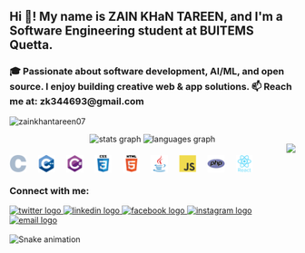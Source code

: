 <h2 align="left">Hi 👋! My name is ZAIN KHaN TAREEN, and I'm a Software Engineering student at BUITEMS Quetta.</h2>

<h3 align="left">🎓 Passionate about software development, AI/ML, and open source. I enjoy building creative web & app solutions. 📫 Reach me at: zk344693@gmail.com</h3>

<p align="left"> <img src="https://komarev.com/ghpvc/?username=zainkhantareen07&label=Profile%20views&color=0e75b6&style=flat" alt="zainkhantareen07" /> </p>

<div align="center">
  <img src="https://github-readme-stats.vercel.app/api?username=zainkhantareen07&hide_title=false&hide_rank=false&show_icons=true&include_all_commits=true&count_private=true&disable_animations=false&theme=dracula&locale=en&hide_border=false" height="150" alt="stats graph" />
  <img src="https://github-readme-stats.vercel.app/api/top-langs?username=zainkhantareen07&locale=en&hide_title=false&layout=compact&card_width=320&langs_count=5&theme=dracula&hide_border=false" height="150" alt="languages graph" />
</div>

<img align="right" height="150" src="https://i.imgflip.com/65efzo.gif" />

<div align="left" style="margin-top: 20px;">
  <img src="https://raw.githubusercontent.com/devicons/devicon/master/icons/c/c-original.svg" height="30" alt="c logo" />
  <img width="12" />
  <img src="https://raw.githubusercontent.com/devicons/devicon/master/icons/cplusplus/cplusplus-original.svg" height="30" alt="cplusplus logo" />
  <img width="12" />
  <img src="https://raw.githubusercontent.com/devicons/devicon/master/icons/csharp/csharp-original.svg" height="30" alt="csharp logo" />
  <img width="12" />
  <img src="https://raw.githubusercontent.com/devicons/devicon/master/icons/css3/css3-original-wordmark.svg" height="30" alt="css3 logo" />
  <img width="12" />
  <img src="https://raw.githubusercontent.com/devicons/devicon/master/icons/html5/html5-original-wordmark.svg" height="30" alt="html5 logo" />
  <img width="12" />
  <img src="https://raw.githubusercontent.com/devicons/devicon/master/icons/java/java-original.svg" height="30" alt="java logo" />
  <img width="12" />
  <img src="https://raw.githubusercontent.com/devicons/devicon/master/icons/javascript/javascript-original.svg" height="30" alt="javascript logo" />
  <img width="12" />
  <img src="https://raw.githubusercontent.com/devicons/devicon/master/icons/php/php-original.svg" height="30" alt="php logo" />
  <img width="12" />
  <img src="https://raw.githubusercontent.com/devicons/devicon/master/icons/react/react-original-wordmark.svg" height="30" alt="react logo" />
</div>

<h3 align="left" style="margin-top: 20px;">Connect with me:</h3>
<div align="left">
  <a href="https://twitter.com/zainkhantareen8" target="_blank">
    <img src="https://img.shields.io/static/v1?message=Twitter&logo=twitter&color=1DA1F2&logoColor=white&style=for-the-badge" height="35" alt="twitter logo" />
  </a>
  <a href="https://linkedin.com/in/zain-khan-tareen-020991374" target="_blank">
    <img src="https://img.shields.io/static/v1?message=LinkedIn&logo=linkedin&color=0077B5&logoColor=white&style=for-the-badge" height="35" alt="linkedin logo" />
  </a>
  <a href="https://fb.com/zainkhantareen07" target="_blank">
    <img src="https://img.shields.io/static/v1?message=Facebook&logo=facebook&color=1877F2&logoColor=white&style=for-the-badge" height="35" alt="facebook logo" />
  </a>
  <a href="https://instagram.com/zainkhantareen07" target="_blank">
    <img src="https://img.shields.io/static/v1?message=Instagram&logo=instagram&color=E4405F&logoColor=white&style=for-the-badge" height="35" alt="instagram logo" />
  </a>
  <a href="mailto:zk344693@gmail.com" target="_blank">
    <img src="https://img.shields.io/static/v1?message=Email&logo=gmail&color=D14836&logoColor=white&style=for-the-badge" height="35" alt="email logo" />
  </a>
</div>

<br clear="both" />

<img src="https://raw.githubusercontent.com/zainkhantareen07/zainkhantareen07/output/snake.svg" alt="Snake animation" />

